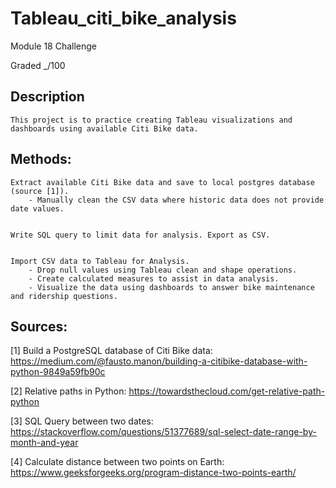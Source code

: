 # Tableau_citi_bike_analysis
Module 18 Challenge

Graded _/100

## Description
	This project is to practice creating Tableau visualizations and dashboards using available Citi Bike data.

## Methods:
	Extract available Citi Bike data and save to local postgres database (source [1]).
		- Manually clean the CSV data where historic data does not provide date values.


	Write SQL query to limit data for analysis. Export as CSV.


	Import CSV data to Tableau for Analysis.
		- Drop null values using Tableau clean and shape operations.
		- Create calculated measures to assist in data analysis.
		- Visualize the data using dashboards to answer bike maintenance and ridership questions.



## Sources:


[1] Build a PostgreSQL database of Citi Bike data:
	https://medium.com/@fausto.manon/building-a-citibike-database-with-python-9849a59fb90c



[2] Relative paths in Python:
	https://towardsthecloud.com/get-relative-path-python



[3] SQL Query between two dates:
	https://stackoverflow.com/questions/51377689/sql-select-date-range-by-month-and-year

[4] Calculate distance between two points on Earth:
	https://www.geeksforgeeks.org/program-distance-two-points-earth/